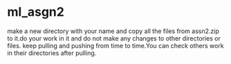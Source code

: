 # ml_asgn2

make a new directory with your name and copy all the files from assn2.zip to it.do your work in it and do not make any changes to other directories or files. keep pulling and pushing from time to time.You can check others work in their directories after pulling.


